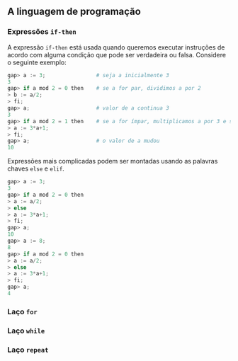 ## A linguagem de programação

### Expressões `if-then`

A expressão `if-then` está usada quando queremos executar instruções de acordo com alguma condição que pode ser verdadeira ou falsa. Considere o seguinte exemplo:
```python
gap> a := 3;                # seja a inicialmente 3
3
gap> if a mod 2 = 0 then    # se a for par, dividimos a por 2
> b := a/2;
> fi;
gap> a;                     # valor de a continua 3
3
gap> if a mod 2 = 1 then    # se a for ímpar, multiplicamos a por 3 e somamos 1
> a := 3*a+1;
> fi;
gap> a;                     # o valor de a mudou
10
```
Expressões mais complicadas podem ser montadas usando as palavras chaves `else` e `elif`.
```python
gap> a := 3;
3
gap> if a mod 2 = 0 then 
> a := a/2;
> else
> a := 3*a+1;
> fi;
gap> a;
10
gap> a := 8;
8
gap> if a mod 2 = 0 then
> a := a/2;
> else
> a := 3*a+1;
> fi;
gap> a;
4
```

### Laço `for`

### Laço `while`

### Laço `repeat`
